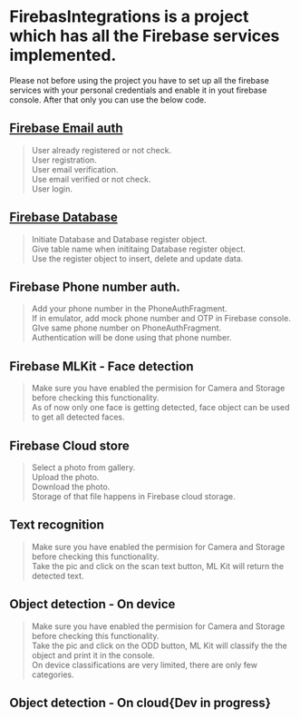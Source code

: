 # FirebasIntegrations is a project which has all the Firebase services implemented.

Please not before using the project you have to set up all the firebase services with your personal credentials and enable it
in yout firebase console. After that only you can use the below code.

## [Firebase Email auth](https://medium.com/@sreedev.r5/firebase-e-mail-authentication-taking-one-step-closer-to-know-users-f67ac21b1661)
> User already registered or not check.<br />
> User registration.<br />
> User email verification.<br />
> Use email verified or not check.<br />
> User login.


## [Firebase Database](https://medium.com/@sreedev.r5/firebase-phone-number-authentication-taking-one-step-closer-to-know-users-54aa6a2bc489)
> Initiate Database and Database register object.<br />
> Give table name when inititaing Database register object.<br />
> Use the register object to insert, delete and update data.


## Firebase Phone number auth.
> Add your phone number in the PhoneAuthFragment.<br />
> If in emulator, add mock phone number and OTP in Firebase console. GIve same phone number on PhoneAuthFragment.<br />
> Authentication will be done using that phone number.

## Firebase MLKit - Face detection
> Make sure you have enabled the permision for Camera and Storage before checking this functionality.<br />
> As of now only one face is getting detected, face object can be used to get all detected faces.

## Firebase Cloud store
> Select a photo from gallery.<br />
> Upload the photo.<br />
> Download the photo.<br />
> Storage of that file happens in Firebase cloud storage.

## Text recognition
> Make sure you have enabled the permision for Camera and Storage before checking this functionality.<br />
> Take the pic and click on the scan text button, ML Kit will return the detected text.

## Object detection - On device
> Make sure you have enabled the permision for Camera and Storage before checking this functionality.<br />
> Take the pic and click on the ODD button, ML Kit will classify the the object and print it in the console.<br />
> On device classifications are very limited, there are only few categories.

## Object detection - On cloud{Dev in progress}
